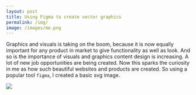 ```yaml
---
layout: post
title: Using Figma to create vector graphics
permalink: /img/
image: /images/me.png
---
```


Graphics and visuals is taking on the boom, because it is now equally important for any product in market to give functionality as well as look. And so is the importance of visuals and graphics content design is increasing. A lot of new job opportunities are being created. Now this sparks the curiosity in me as how such beautiful websites and products are created. So using a popular tool `figma`, I created a basic svg image.

<img align ="center" src = "{{'/images/me.png' | prepend : site.baseurl}}">
